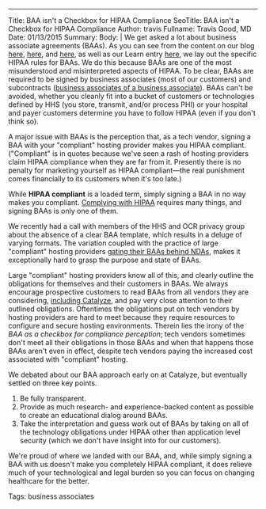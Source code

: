 ---
Title: BAA isn't a Checkbox for HIPAA Compliance
SeoTitle: BAA isn't a Checkbox for HIPAA Compliance
Author: travis
Fullname: Travis Good, MD
Date: 01/13/2015
Summary: 
Body: |
We get asked a lot about business associate agreements (BAAs). As you can see from the content on our blog [here](https://catalyze.io/blog/if-a-vendor-won-t-sign-a-baa-they-aren-t-hipaa-compliant), [here](https://catalyze.io/blog/top-5-things-you-find-in-an-ideal-business-associate-agreement), and [here](https://catalyze.io/blog/the-importance-of-business-associate-agreements), as well as our Learn entry [here](https://catalyze.io/learn/business-associate-agreements), we lay out the specific HIPAA rules for BAAs. We do this because BAAs are one of the most misunderstood and misinterpreted aspects of HIPAA. To be clear, BAAs are required to be signed by business associates (most of our customers) and subcontracts ([business associates of a business associate](https://catalyze.io/learn/hipaa-subcontractors-and-baas)). BAAs can't be avoided, whether you cleanly fit into a bucket of customers or technologies defined by HHS (you store, transmit, and/or process PHI) or your hospital and payer customers determine you have to follow HIPAA (even if you don't think so).

A major issue with BAAs is the perception that, as a tech vendor, signing a BAA with your "compliant" hosting provider makes you HIPAA compliant. ("Compliant" is in quotes because we've seen a rash of hosting providers claim HIPAA compliance when they are far from it. Presently there is no penalty for marketing yourself as HIPAA compliant—the real punishment comes financially to its customers when it's too late.)

While **HIPAA compliant** is a loaded term, simply signing a BAA in no way makes you compliant. [Complying with HIPAA](https://hipaa.catalyze.io/) requires many things, and signing BAAs is only one of them.

We recently had a call with members of the HHS and OCR privacy group about the absence of a clear BAA template, which results in a deluge of varying formats. The variation coupled with the practice of large "compliant" hosting providers [gating their BAAs behind NDAs](https://catalyze.io/blog/the-importance-of-business-associate-agreements), makes it exceptionally hard to grasp the purpose and state of BAAs.

Large "compliant" hosting providers know all of this, and clearly outline the obligations for themselves and their customers in BAAs. We always encourage prospective customers to read BAAs from all vendors they are considering, [including Catalyze](https://policy.catalyze.io/#catalyze-hipaa-business-associate-agreement-baa), and pay very close attention to their outlined obligations. Oftentimes the obligations put on tech vendors by hosting providers are hard to meet because they require resources to configure and secure hosting environments. Therein lies the irony of the *BAA as a checkbox for compliance perception*; tech vendors sometimes don't meet all their obligations in those BAAs and when that happens those BAAs aren't even in effect, despite tech vendors paying the increased cost associated with "compliant" hosting.

We debated about our BAA approach early on at Catalyze, but eventually settled on three key points.

1. Be fully transparent.
2. Provide as much research- and experience-backed content as possible to create an educational dialog around BAAs.
3. Take the interpretation and guess work out of BAAs by taking on all of the technology obligations under HIPAA other than application level security (which we don't have insight into for our customers).

We're proud of where we landed with our BAA, and, while simply signing a BAA with us doesn't make you completely HIPAA compliant, it does relieve much of your technological and legal burden so you can focus on changing healthcare for the better.

Tags: business associates